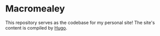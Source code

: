 # Macromealey

This repository serves as the codebase for my personal site! The site's content is compiled by [Hugo](https://gohugo.io/). 
